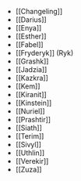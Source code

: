 - [[Changeling]]
- [[Darius]]
- [[Enya]]
- [[Esther]]
- [[Fabel]]
- [[Fryderyk]] (Ryk)
- [[Grashk]]
- [[Jadzia]]
- [[Kazkra]]
- [[Kem]]
- [[Kiranit]]
- [[Kinstein]]
- [[Nuriel]]
- [[Prashtir]]
- [[Siath]]
- [[Terim]]
- [[Sivyl]]
- [[Uthlin]]
- [[Verekir]]
- [[Zuza]]